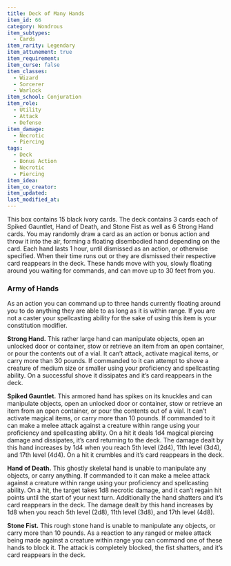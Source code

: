 ```yaml
---
title: Deck of Many Hands
item_id: 66
category: Wondrous
item_subtypes:
  - Cards
item_rarity: Legendary
item_attunement: true
item_requirement:
item_curse: false
item_classes:
  - Wizard
  - Sorcerer
  - Warlock
item_school: Conjuration
item_role:
  - Utility
  - Attack
  - Defense
item_damage:
  - Necrotic
  - Piercing
tags:
  - Deck
  - Bonus Action
  - Necrotic
  - Piercing
item_idea:
item_co_creator:
item_updated:
last_modified_at:
---
```


This box contains 15 black ivory cards. The deck contains 3 cards each of Spiked Gauntlet, Hand of Death, and Stone Fist as well as 6 Strong Hand cards.
You may randomly draw a card as an action or bonus action and throw it into the air, forming a floating disembodied hand depending on the card. Each hand lasts 1 hour, until dismissed as an action, or otherwise specified. When their time runs out or they are dismissed their respective card reappears in the deck. These hands move with you, slowly floating around you waiting for commands, and can move up to 30 feet from you.

<!--excerpt-->
### Army of Hands
As an action you can command up to three hands currently floating around you to do anything they are able to as long as it is within range.
If you are not a caster your spellcasting ability for the sake of using this item is your constitution modifier.

**Strong Hand.** This rather large hand can manipulate objects, open an unlocked door or container, stow or retrieve an item from an open container, or pour the contents out of a vial. It can’t attack, activate magical items, or carry more than 30 pounds.
If commanded to it can attempt to shove a creature of medium size or smaller using your proficiency and spellcasting ability. On a successful shove it dissipates and it’s card reappears in the deck.

**Spiked Gauntlet.** This armored hand has spikes on its knuckles and can manipulate objects, open an unlocked door or container, stow or retrieve an item from an open container, or pour the contents out of a vial. It can’t activate magical items, or carry more than 10 pounds.
If commanded to it can make a melee attack against a creature within range using your proficiency and spellcasting ability. On a hit it deals 1d4 magical piercing damage and dissipates, it’s card returning to the deck.
The damage dealt by this hand increases by 1d4 when you reach 5th level (2d4), 11th level (3d4), and 17th level (4d4). On a hit it crumbles and it’s card reappears in the deck.

**Hand of Death.** This ghostly skeletal hand is unable to manipulate any objects, or carry anything.
If commanded to it can make a melee attack against a creature within range using your proficiency and spellcasting ability. On a hit, the target takes 1d8 necrotic damage, and it can’t regain hit points until the start of your next turn. Additionally the hand shatters and it’s card reappears in the deck.
The damage dealt by this hand increases by 1d8 when you reach 5th level (2d8), 11th level (3d8), and 17th level (4d8).

**Stone Fist.** This rough stone hand is unable to manipulate any objects, or carry more than 10 pounds.
As a reaction to any ranged or melee attack being made against a creature within range you can command one of these hands to block it. The attack is completely blocked, the fist shatters, and it’s card reappears in the deck.
